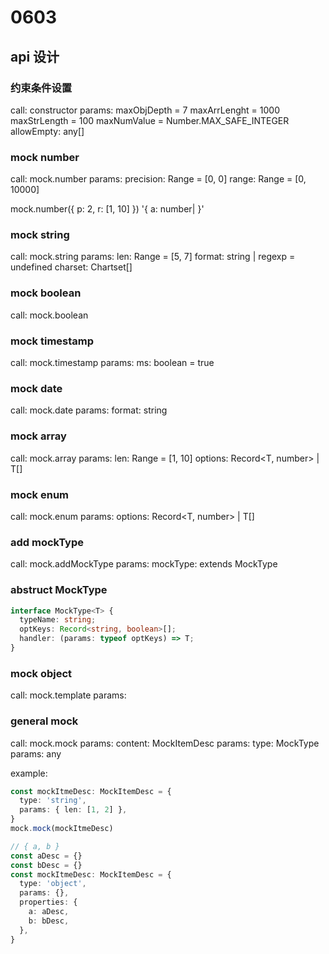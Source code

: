 # 0603

## api 设计

### 约束条件设置

call: constructor
params:
  maxObjDepth = 7
  maxArrLenght = 1000
  maxStrLength = 100
  maxNumValue = Number.MAX_SAFE_INTEGER
  allowEmpty: any[]

### mock number

call: mock.number
params:
  precision: Range = [0, 0]
  range: Range = [0, 10000]

mock.number({ p: 2, r: [1, 10] })
'{ a: number| }'

### mock string

call: mock.string
params:
  len: Range = [5, 7]
  format: string | regexp = undefined
  charset: Chartset[]

### mock boolean

call: mock.boolean

### mock timestamp

call: mock.timestamp
params:
  ms: boolean = true

### mock date

call: mock.date
params:
  format: string

### mock array

call: mock.array
params:
  len: Range = [1, 10]
  options: Record<T, number> | T[]

### mock enum

call: mock.enum
params:
  options: Record<T, number> | T[]

### add mockType

call: mock.addMockType
params:
  mockType: extends MockType

### abstruct MockType

``` ts
interface MockType<T> {
  typeName: string;
  optKeys: Record<string, boolean>[];
  handler: (params: typeof optKeys) => T;
}
```

### mock object

call: mock.template
params:
  
### general mock

call: mock.mock
params:
  content: MockItemDesc
params:
  type: MockType
  params: any

example:

``` ts
const mockItmeDesc: MockItemDesc = {
  type: 'string',
  params: { len: [1, 2] },
}
mock.mock(mockItmeDesc)
```

``` ts
// { a, b }
const aDesc = {}
const bDesc = {}
const mockItmeDesc: MockItemDesc = {
  type: 'object',
  params: {},
  properties: {
    a: aDesc,
    b: bDesc,
  },
}
```
